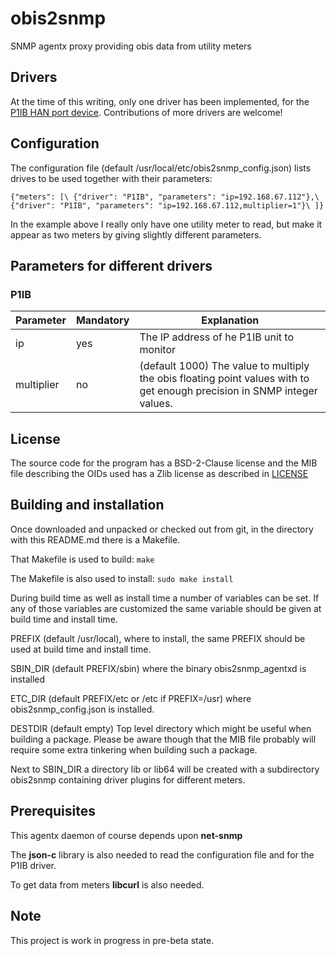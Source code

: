 # obis2snmp
SNMP agentx proxy providing obis data from utility meters

## Drivers
At the time of this writing, only one driver has been implemented, for the
[P1IB HAN port device](https://remne.tech/p1ib/).
Contributions of more drivers are welcome!

## Configuration
The configuration file (default /usr/local/etc/obis2snmp_config.json) lists
drives to be used together with their parameters:

`{"meters": [\
   {"driver": "P1IB", "parameters": "ip=192.168.67.112"},\
   {"driver": "P1IB", "parameters": "ip=192.168.67.112,multiplier=1"}\
 ]}`

In the example above I really only have one utility meter to read, but
make it appear as two meters by giving slightly different parameters.

## Parameters for different drivers
### P1IB
|Parameter |Mandatory|Explanation                              |
|----------|---------|-----------------------------------------|
|ip        |yes      |The IP address of he P1IB unit to monitor|
|multiplier|no       |(default 1000) The value to multiply the obis floating point values with to get enough precision in SNMP integer values.|

## License
The source code for the program has a BSD-2-Clause license and the MIB file
describing the OIDs used has a Zlib license as described in [LICENSE](LICENSE)

## Building and installation
Once downloaded and unpacked or checked out from git, in the directory
with this README.md there is a Makefile.

That Makefile is used to build:
`make`

The Makefile is also used to install:
`sudo make install`

During build time as well as install time a number of variables can be set. If
any of those variables are customized the same variable should be given at
build time and install time.

PREFIX (default /usr/local), where to install, the same PREFIX should be used
       at build time and install time.

SBIN_DIR (default PREFIX/sbin) where the binary obis2snmp_agentxd is installed

ETC_DIR (default PREFIX/etc or /etc if PREFIX=/usr) where obis2snmp_config.json
        is installed.

DESTDIR (default empty) Top level directory which might be useful when building
        a package. Please be aware though that the MIB file probably will
        require some extra tinkering when building such a package.

Next to SBIN_DIR a directory lib or lib64 will be created with a subdirectory
obis2snmp containing driver plugins for different meters.

## Prerequisites
This agentx daemon of course depends upon **net-snmp**

The **json-c** library is also needed to read the configuration file and for the
P1IB driver.

To get data from meters **libcurl** is also needed.

## Note
This project is work in progress in pre-beta state.

